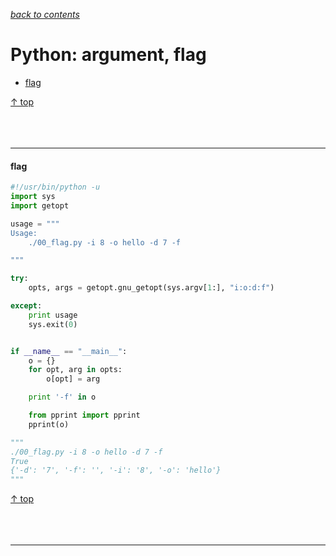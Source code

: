 [*back to contents*](https://github.com/gyuho/learn#contents)
<br>

# Python: argument, flag

- [flag](#flag)

[↑ top](#python-argument-flag)
<br><br><br><br>
<hr>





#### flag

```python
#!/usr/bin/python -u
import sys
import getopt

usage = """
Usage:
    ./00_flag.py -i 8 -o hello -d 7 -f

"""

try:
    opts, args = getopt.gnu_getopt(sys.argv[1:], "i:o:d:f")

except:
    print usage
    sys.exit(0)


if __name__ == "__main__":
    o = {}
    for opt, arg in opts:
        o[opt] = arg

    print '-f' in o

    from pprint import pprint
    pprint(o)

"""
./00_flag.py -i 8 -o hello -d 7 -f
True
{'-d': '7', '-f': '', '-i': '8', '-o': 'hello'}
"""

```

[↑ top](#python-argument-flag)
<br><br><br><br>
<hr>
